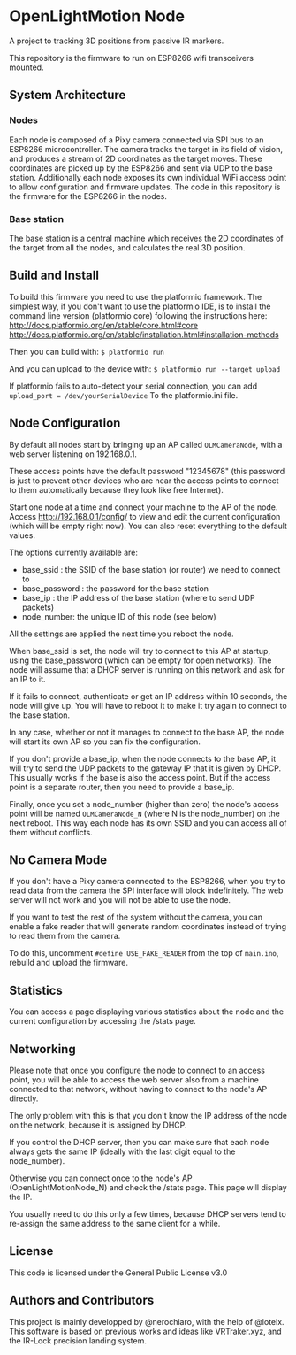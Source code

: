 # OpenLightMotion Node

A project to tracking 3D positions from passive IR markers.

This repository is the firmware to run on ESP8266 wifi transceivers mounted.

## System Architecture

### Nodes
Each node is composed of a Pixy camera connected via SPI bus to an ESP8266 microcontroller.
The camera tracks the target in its field of vision, and produces a stream of 2D coordinates as the target moves. These coordinates are picked up by the ESP8266
and sent via UDP to the base station.
Additionally each node exposes its own individual WiFi access point to allow configuration and firmware updates.
The code in this repository is the firmware for the ESP8266 in the nodes.

### Base station
The base station is a central machine which receives the 2D coordinates of the target from all the nodes, and calculates the real 3D position.

## Build and Install
To build this firmware you need to use the platformio framework.
The simplest way, if you don't want to use the platformio IDE, is to install the command line version (platformio core) following the instructions here:
http://docs.platformio.org/en/stable/core.html#core
http://docs.platformio.org/en/stable/installation.html#installation-methods

Then you can build with:
`$ platformio run`

And you can upload to the device with:
`$ platformio run --target upload`

If platformio fails to auto-detect your serial connection, you can add
`upload_port = /dev/yourSerialDevice`
To the platformio.ini file.

## Node Configuration

By default all nodes start by bringing up an AP called `OLMCameraNode`, with a web server listening on 192.168.0.1.

These access points have the default password "12345678" (this password is just to prevent other devices who are near the access points to connect to them automatically because they look like free Internet).

Start one node at a time and connect your machine to the AP of the node.
Access http://192.168.0.1/config/ to view and edit the current configuration (which will be empty right now). You can also reset everything to the default values.

The options currently available are:
* base_ssid : the SSID of the base station (or router) we need to connect to
* base_password : the password for the base station
* base_ip : the IP address of the base station (where to send UDP packets)
* node_number: the unique ID of this node (see below)

All the settings are applied the next time you reboot the node.

When base_ssid is set, the node will try to connect to this AP at startup, using the base_password (which can be empty for open networks). The node will assume
that a DHCP server is running on this network and ask for an IP to it.

If it fails to connect, authenticate or get an IP address within 10 seconds, the node will give up. You will have to reboot it to make it try again to connect to the base station.

In any case, whether or not it manages to connect to the base AP, the node will start its own AP so you can fix the configuration.

If you don't provide a base_ip, when the node connects to the base AP, it will try to send the UDP packets to the gateway IP that it is given by DHCP. This usually works if the base is also the access point. But if the access point is a separate router, then you need to provide a base_ip.

Finally, once you set a node_number (higher than zero) the node's access point will be named `OLMCameraNode_N` (where N is the node_number) on the next reboot. This way each node has its own SSID and you can access all of them without conflicts.

## No Camera Mode

If you don't have a Pixy camera connected to the ESP8266, when you try to read data from the camera the SPI interface will block indefinitely.
The web server will not work and you will not be able to use the node.

If you want to test the rest of the system without the camera, you can enable a fake reader that will generate random coordinates instead of trying to read them from the camera.

To do this, uncomment `#define USE_FAKE_READER` from the top of `main.ino`, rebuild and upload the firmware.

## Statistics

You can access a page displaying various statistics about the node and the current configuration by accessing the /stats page.

## Networking

Please note that once you configure the node to connect to an access point, you will be able to access the web server also from a machine connected to that network, without having to connect to the node's AP directly.

The only problem with this is that you don't know the IP address of the node on the network, because it is assigned by DHCP.

If you control the DHCP server, then you can make sure that each node always gets the same IP (ideally with the last digit equal to the node_number).

Otherwise you can connect once to the node's AP (OpenLightMotionNode_N) and check the /stats page. This page will display the IP.

You usually need to do this only a few times, because DHCP servers tend to re-assign the same address to the same client for a while.

## License
This code is licensed under the General Public License v3.0

## Authors and Contributors
This project is mainly developped by @nerochiaro, with the help of @lotelx.
This software is based on previous works and ideas like VRTraker.xyz, and the IR-Lock precision landing system.
